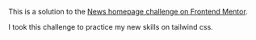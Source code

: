This is a solution to the [News homepage challenge on Frontend Mentor](https://www.frontendmentor.io/challenges/news-homepage-H6SWTa1MFl).

I took this challenge to practice my new skills on tailwind css.
